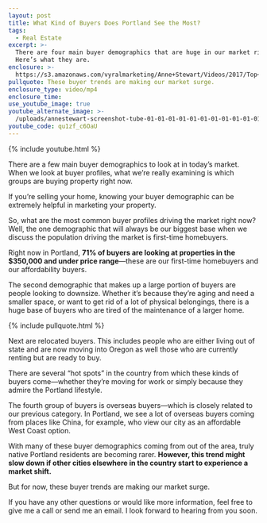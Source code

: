 ```yaml
---
layout: post
title: What Kind of Buyers Does Portland See the Most?
tags:
  - Real Estate
excerpt: >-
  There are four main buyer demographics that are huge in our market right now.
  Here’s what they are.
enclosure: >-
  https://s3.amazonaws.com/vyralmarketing/Anne+Stewart/Videos/2017/Top+3+Buyer+Demographics+-+Oregon+Real+Estate+Agent.mp4
pullquote: These buyer trends are making our market surge.
enclosure_type: video/mp4
enclosure_time:
use_youtube_image: true
youtube_alternate_image: >-
  /uploads/annestewart-screenshot-tube-01-01-01-01-01-01-01-01-01-01-01-01-01-01-01-01.jpg
youtube_code: qu1zf_c6OaU
---
```



{% include youtube.html %}

There are a few main buyer demographics to look at in today’s market. When we look at buyer profiles, what we’re really examining is which groups are buying property right now.

If you’re selling your home, knowing your buyer demographic can be extremely helpful in marketing your property.

So, what are the most common buyer profiles driving the market right now? Well, the one demographic that will always be our biggest base when we discuss the population driving the market is first-time homebuyers.

Right now in Portland, **71% of buyers are looking at properties in the $350,000 and under price range**—these are our first-time homebuyers and our affordability buyers.

The second demographic that makes up a large portion of buyers are people looking to downsize. Whether it’s because they’re aging and need a smaller space, or want to get rid of a lot of physical belongings, there is a huge base of buyers who are tired of the maintenance of a larger home.

{% include pullquote.html %}

Next are relocated buyers. This includes people who are either living out of state and are now moving into Oregon as well those who are currently renting but are ready to buy.

There are several “hot spots” in the country from which these kinds of buyers come—whether they’re moving for work or simply because they admire the Portland lifestyle.

The fourth group of buyers is overseas buyers—which is closely related to our previous category. In Portland, we see a lot of overseas buyers coming from places like China, for example, who view our city as an affordable West Coast option.

With many of these buyer demographics coming from out of the area, truly native Portland residents are becoming rarer. **However, this trend might slow down if other cities elsewhere in the country start to experience a market shift.**

But for now, these buyer trends are making our market surge.

If you have any other questions or would like more information, feel free to give me a call or send me an email. I look forward to hearing from you soon.